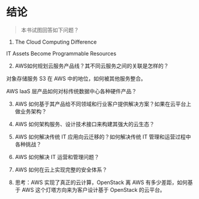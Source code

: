# 结论

> 本书试图回答如下问题？

1. The Cloud Computing Difference

 IT Assets Become Programmable Resources

2. AWS如何规划云服务产品线？其不同云服务之间的关联是怎样的？

 对象存储服务 S3 在 AWS 中的地位，如何被其他服务整合。

 AWS IaaS 层产品如何对标传统数据中心各种硬件产品？

3. AWS 如何基于其产品给不同领域和行业客户提供解决方案？如果在云平台上做业务架构？

4. AWS 如何架构服务、设计技术接口来构建其强大的云生态？

5. AWS 如何解决传统 IT 应用向云迁移的？如何解决传统 IT 管理和运营过程中各种挑战？

6. AWS 如何解决 IT 运营和管理问题？

7. AWS 如何在云上实现完整的安全体系？

8. 思考：AWS 实现了真正的云计算，OpenStack 离 AWS 有多少差距，如何基于 AWS 这个灯塔方向来为客户设计基于 OpenStack 的云平台。